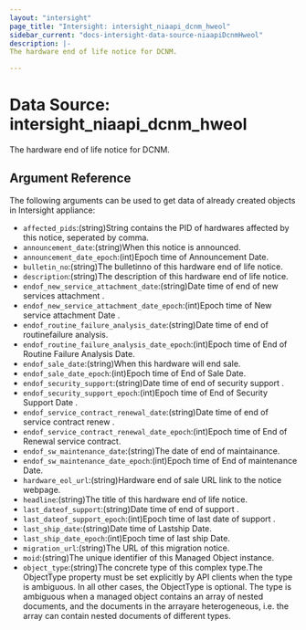 ```yaml
---
layout: "intersight"
page_title: "Intersight: intersight_niaapi_dcnm_hweol"
sidebar_current: "docs-intersight-data-source-niaapiDcnmHweol"
description: |-
The hardware end of life notice for DCNM.

---
```


# Data Source: intersight_niaapi_dcnm_hweol
The hardware end of life notice for DCNM.

## Argument Reference
The following arguments can be used to get data of already created objects in Intersight appliance:
* `affected_pids`:(string)String contains the PID of hardwares affected by this notice, seperated by comma.
* `announcement_date`:(string)When this notice is announced.
* `announcement_date_epoch`:(int)Epoch time of Announcement Date.
* `bulletin_no`:(string)The bulletinno of this hardware end of life notice.
* `description`:(string)The description of this hardware end of life notice.
* `endof_new_service_attachment_date`:(string)Date time of end of new services attachment  .
* `endof_new_service_attachment_date_epoch`:(int)Epoch time of New service attachment Date .
* `endof_routine_failure_analysis_date`:(string)Date time of end of routinefailure analysis.
* `endof_routine_failure_analysis_date_epoch`:(int)Epoch time of End of Routine Failure Analysis Date.
* `endof_sale_date`:(string)When this hardware will end sale.
* `endof_sale_date_epoch`:(int)Epoch time of End of Sale Date.
* `endof_security_support`:(string)Date time of end of security support .
* `endof_security_support_epoch`:(int)Epoch time of End of Security Support Date .
* `endof_service_contract_renewal_date`:(string)Date time of end of service contract renew .
* `endof_service_contract_renewal_date_epoch`:(int)Epoch time of End of Renewal service contract.
* `endof_sw_maintenance_date`:(string)The date of end of maintainance.
* `endof_sw_maintenance_date_epoch`:(int)Epoch time of End of maintenance Date.
* `hardware_eol_url`:(string)Hardware end of sale URL link to the notice webpage.
* `headline`:(string)The title of this hardware end of life notice.
* `last_dateof_support`:(string)Date time of end of support .
* `last_dateof_support_epoch`:(int)Epoch time of last date of support .
* `last_ship_date`:(string)Date time of Lastship Date.
* `last_ship_date_epoch`:(int)Epoch time of last ship Date.
* `migration_url`:(string)The URL of this migration notice.
* `moid`:(string)The unique identifier of this Managed Object instance.
* `object_type`:(string)The concrete type of this complex type.The ObjectType property must be set explicitly by API clients when the type is ambiguous. In all other cases, the ObjectType is optional. The type is ambiguous when a managed object contains an array of nested documents, and the documents in the arrayare heterogeneous, i.e. the array can contain nested documents of different types.
